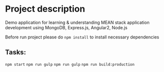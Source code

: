 # Project description

Demo application for learning & understanding MEAN stack application development
using MongoDB, Express.js, Angular2, Node.js

Before run project please do `npm install` to install necessary dependencies

## Tasks:

`npm start`
`npm run gulp`
`npm run gulp`
`npm run build:production`
